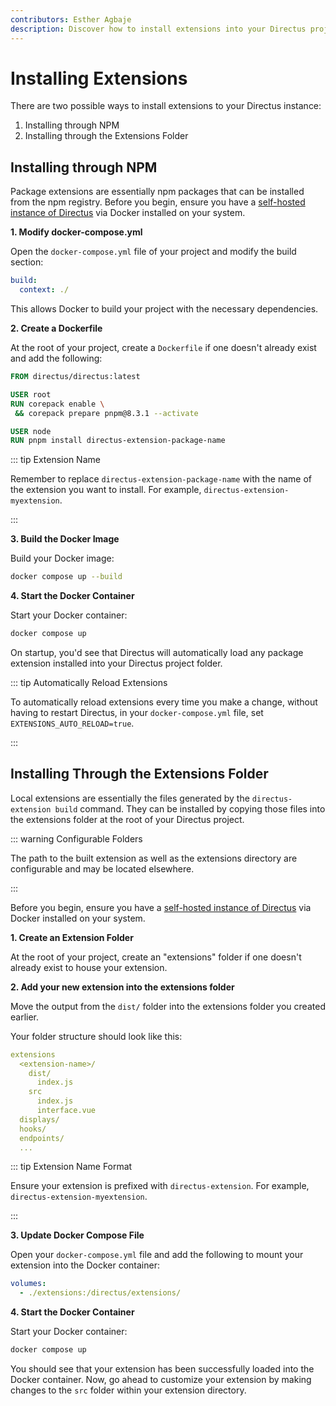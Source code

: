 ```yaml
---
contributors: Esther Agbaje
description: Discover how to install extensions into your Directus project.
---
```


# Installing Extensions

There are two possible ways to install extensions to your Directus instance:

1. Installing through NPM
2. Installing through the Extensions Folder

## Installing through NPM

Package extensions are essentially npm packages that can be installed from the npm registry. Before you begin, ensure
you have a [self-hosted instance of Directus](/self-hosted/quickstart) via Docker installed on your system.

**1. Modify docker-compose.yml**

Open the `docker-compose.yml` file of your project and modify the build section:

```yaml
build:
  context: ./
```

This allows Docker to build your project with the necessary dependencies.

**2. Create a Dockerfile**

At the root of your project, create a `Dockerfile` if one doesn't already exist and add the following:

```Dockerfile
FROM directus/directus:latest

USER root
RUN corepack enable \
 && corepack prepare pnpm@8.3.1 --activate

USER node
RUN pnpm install directus-extension-package-name
```

::: tip Extension Name

Remember to replace `directus-extension-package-name` with the name of the extension you want to install. For example,
`directus-extension-myextension`.

:::

**3. Build the Docker Image**

Build your Docker image:

```bash
docker compose up --build
```

**4. Start the Docker Container**

Start your Docker container:

```bash
docker compose up
```

On startup, you'd see that Directus will automatically load any package extension installed into your Directus project
folder.

::: tip Automatically Reload Extensions

To automatically reload extensions every time you make a change, without having to restart Directus, in your
`docker-compose.yml` file, set `EXTENSIONS_AUTO_RELOAD=true`.

:::

## Installing Through the Extensions Folder

Local extensions are essentially the files generated by the `directus-extension build` command. They can be installed by
copying those files into the extensions folder at the root of your Directus project.

::: warning Configurable Folders

The path to the built extension as well as the extensions directory are configurable and may be located elsewhere.

:::

Before you begin, ensure you have a [self-hosted instance of Directus](/self-hosted/quickstart) via Docker installed on
your system.

**1. Create an Extension Folder**

At the root of your project, create an "extensions" folder if one doesn't already exist to house your extension.

**2. Add your new extension into the extensions folder**

Move the output from the `dist/` folder into the extensions folder you created earlier.

Your folder structure should look like this:

```yaml
extensions
  <extension-name>/
    dist/
      index.js
    src
      index.js
      interface.vue
  displays/
  hooks/
  endpoints/
  ...
```

::: tip Extension Name Format

Ensure your extension is prefixed with `directus-extension`. For example, `directus-extension-myextension`.

:::

**3. Update Docker Compose File**

Open your `docker-compose.yml` file and add the following to mount your extension into the Docker container:

```yaml
volumes:
  - ./extensions:/directus/extensions/
```

**4. Start the Docker Container**

Start your Docker container:

```bash
docker compose up
```

You should see that your extension has been successfully loaded into the Docker container. Now, go ahead to customize
your extension by making changes to the `src` folder within your extension directory.
